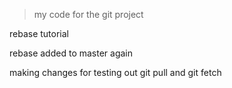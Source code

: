 > my code for the git project

rebase tutorial

rebase added to  master again

making changes for testing out git pull and git fetch
